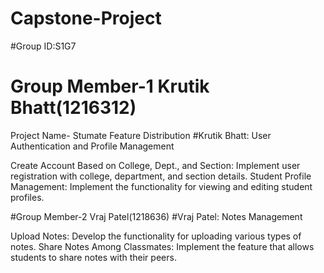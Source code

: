 # Capstone-Project
#Group ID:S1G7
# Group Member-1 Krutik Bhatt(1216312)
Project Name- Stumate
Feature Distribution
#Krutik Bhatt: User Authentication and Profile Management

Create Account Based on College, Dept., and Section: Implement user registration with college, department, and section details.
Student Profile Management: Implement the functionality for viewing and editing student profiles.


#Group Member-2 Vraj Patel(1218636)
#Vraj Patel: Notes Management

Upload Notes: Develop the functionality for uploading various types of notes.
Share Notes Among Classmates: Implement the feature that allows students to share notes with their peers.